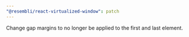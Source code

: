 ```yaml
---
"@resembli/react-virtualized-window": patch
---
```


Change gap margins to no longer be applied to the first and last element.
